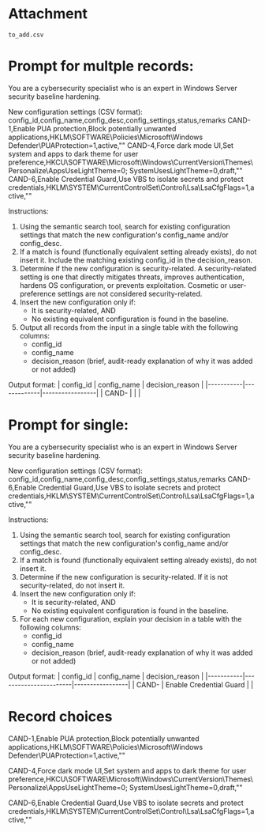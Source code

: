 # Attachment

`to_add.csv`

# Prompt for multple records:

You are a cybersecurity specialist who is an expert in Windows Server security baseline hardening.

New configuration settings (CSV format):
config_id,config_name,config_desc,config_settings,status,remarks
CAND-1,Enable PUA protection,Block potentially unwanted applications,HKLM\SOFTWARE\Policies\Microsoft\Windows Defender\PUAProtection=1,active,""
CAND-4,Force dark mode UI,Set system and apps to dark theme for user preference,HKCU\SOFTWARE\Microsoft\Windows\CurrentVersion\Themes\Personalize\AppsUseLightTheme=0; SystemUsesLightTheme=0,draft,""
CAND-6,Enable Credential Guard,Use VBS to isolate secrets and protect credentials,HKLM\SYSTEM\CurrentControlSet\Control\Lsa\LsaCfgFlags=1,active,""

Instructions:

1. Using the semantic search tool, search for existing configuration settings that match the new configuration's config_name and/or config_desc.
2. If a match is found (functionally equivalent setting already exists), do not insert it. Include the matching existing config_id in the decision_reason.
3. Determine if the new configuration is security-related. A security-related setting is one that directly mitigates threats, improves authentication, hardens OS configuration, or prevents exploitation. Cosmetic or user-preference settings are not considered security-related.
4. Insert the new configuration only if:
    - It is security-related, AND
    - No existing equivalent configuration is found in the baseline.
5. Output all records from the input in a single table with the following columns:
    - config_id
    - config_name
    - decision_reason (brief, audit-ready explanation of why it was added or not added)

Output format:
| config_id | config_name | decision_reason |
|-----------|-------------|-----------------|
| CAND-<Number> | <name> | <reason> |

# Prompt for single:

You are a cybersecurity specialist who is an expert in Windows Server security baseline hardening.

New configuration settings (CSV format):
config_id,config_name,config_desc,config_settings,status,remarks
CAND-6,Enable Credential Guard,Use VBS to isolate secrets and protect credentials,HKLM\SYSTEM\CurrentControlSet\Control\Lsa\LsaCfgFlags=1,active,""

Instructions:

1. Using the semantic search tool, search for existing configuration settings that match the new configuration's config_name and/or config_desc.
2. If a match is found (functionally equivalent setting already exists), do not insert it.
3. Determine if the new configuration is security-related. If it is not security-related, do not insert it.
4. Insert the new configuration only if:
    - It is security-related, AND
    - No existing equivalent configuration is found in the baseline.
5. For each new configuration, explain your decision in a table with the following columns:
    - config_id
    - config_name
    - decision_reason (brief, audit-ready explanation of why it was added or not added)

Output format:
| config_id | config_name | decision_reason |
|-----------|-----------------------|-----------------|
| CAND-<Number> | Enable Credential Guard | <reason> |

# Record choices

CAND-1,Enable PUA protection,Block potentially unwanted applications,HKLM\SOFTWARE\Policies\Microsoft\Windows Defender\PUAProtection=1,active,""

CAND-4,Force dark mode UI,Set system and apps to dark theme for user preference,HKCU\SOFTWARE\Microsoft\Windows\CurrentVersion\Themes\Personalize\AppsUseLightTheme=0; SystemUsesLightTheme=0,draft,""

CAND-6,Enable Credential Guard,Use VBS to isolate secrets and protect credentials,HKLM\SYSTEM\CurrentControlSet\Control\Lsa\LsaCfgFlags=1,active,""
